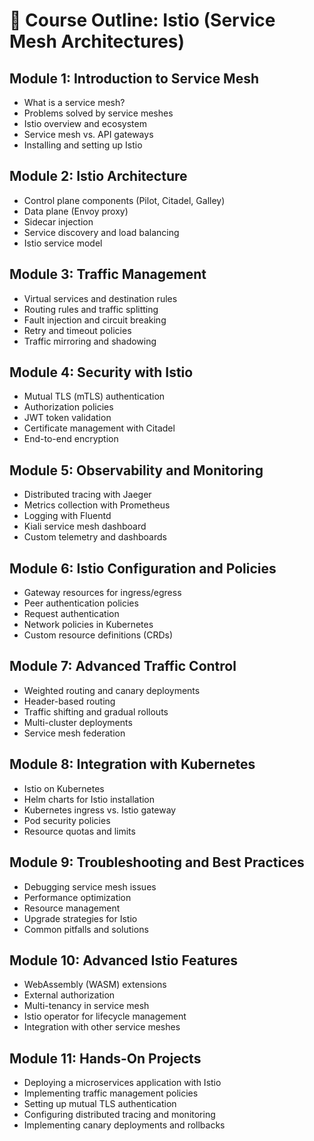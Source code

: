 # 📘 Course Outline: Istio (Service Mesh Architectures)

## Module 1: Introduction to Service Mesh
- What is a service mesh?
- Problems solved by service meshes
- Istio overview and ecosystem
- Service mesh vs. API gateways
- Installing and setting up Istio

## Module 2: Istio Architecture
- Control plane components (Pilot, Citadel, Galley)
- Data plane (Envoy proxy)
- Sidecar injection
- Service discovery and load balancing
- Istio service model

## Module 3: Traffic Management
- Virtual services and destination rules
- Routing rules and traffic splitting
- Fault injection and circuit breaking
- Retry and timeout policies
- Traffic mirroring and shadowing

## Module 4: Security with Istio
- Mutual TLS (mTLS) authentication
- Authorization policies
- JWT token validation
- Certificate management with Citadel
- End-to-end encryption

## Module 5: Observability and Monitoring
- Distributed tracing with Jaeger
- Metrics collection with Prometheus
- Logging with Fluentd
- Kiali service mesh dashboard
- Custom telemetry and dashboards

## Module 6: Istio Configuration and Policies
- Gateway resources for ingress/egress
- Peer authentication policies
- Request authentication
- Network policies in Kubernetes
- Custom resource definitions (CRDs)

## Module 7: Advanced Traffic Control
- Weighted routing and canary deployments
- Header-based routing
- Traffic shifting and gradual rollouts
- Multi-cluster deployments
- Service mesh federation

## Module 8: Integration with Kubernetes
- Istio on Kubernetes
- Helm charts for Istio installation
- Kubernetes ingress vs. Istio gateway
- Pod security policies
- Resource quotas and limits

## Module 9: Troubleshooting and Best Practices
- Debugging service mesh issues
- Performance optimization
- Resource management
- Upgrade strategies for Istio
- Common pitfalls and solutions

## Module 10: Advanced Istio Features
- WebAssembly (WASM) extensions
- External authorization
- Multi-tenancy in service mesh
- Istio operator for lifecycle management
- Integration with other service meshes

## Module 11: Hands-On Projects
- Deploying a microservices application with Istio
- Implementing traffic management policies
- Setting up mutual TLS authentication
- Configuring distributed tracing and monitoring
- Implementing canary deployments and rollbacks